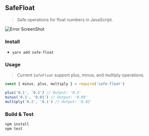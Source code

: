 ## SafeFloat

> Safe operations for float numbers in JavaScript.

![Error ScreenShot](https://raw.githubusercontent.com/vincenting/safe-float/master/screenshot.png)

### Install

* `yarn add safe-float`

### Usage

> Current `SafeFloat` support plus, minus, and multiply operations.

```javascript
const { minus, plus, multiply } = require('safe-float')

plus('0.1', '0.2') // Output: '0.3'
minus('0.1', '0.01') // Output: '0.09'
multiply('0.2', '0.1') // Output: '0.02'
```

### Build & Test

```bash
npm install
npm test
```
